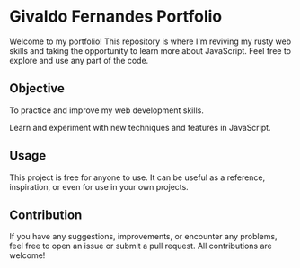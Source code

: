<h1>Givaldo Fernandes Portfolio</h1>

<p>
Welcome to my portfolio! This repository is where I'm reviving my rusty web skills and taking the opportunity to learn more about JavaScript. Feel free to explore and use any part of the code.

</p>

<h2>Objective</h2>

<p>
To practice and improve my web development skills.

Learn and experiment with new techniques and features in JavaScript.

</p>

<h2>Usage</h2>

<p>
This project is free for anyone to use. It can be useful as a reference, inspiration, or even for use in your own projects.

</p>

<h2>Contribution</h2>
<p>
If you have any suggestions, improvements, or encounter any problems, feel free to open an issue or submit a pull request. All contributions are welcome!

</p>
